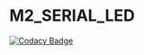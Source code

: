 # M2_SERIAL_LED

[![Codacy Badge](https://api.codacy.com/project/badge/Grade/e6911ac4b2bd4cf4b20266a6bf816285)](https://app.codacy.com/gh/dineshkumar-t-dk/M2_SERIAL_LED?utm_source=github.com&utm_medium=referral&utm_content=dineshkumar-t-dk/M2_SERIAL_LED&utm_campaign=Badge_Grade_Settings)